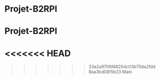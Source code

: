 # Projet-B2RPI
# Projet-B2RPI
<<<<<<< HEAD
=======
>>>>>>> 33a2a9706f4820dc03b70da2fdd8aa3bd08f5b23
>>>>>>> Main
